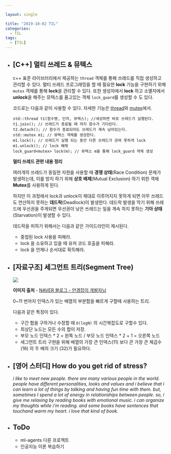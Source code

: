 ```yaml
---

layout: single

title: "2019-10-02 TIL"
categories:
  - TIL
tags:
  - [TIL]
---
```


- ## [C++] 멀티 쓰레드 & 뮤텍스

  c++ 표준 라이브러리에서 제공하는 `thread` 객체를 통해 쓰레드를 직접 생성하고 관리할 수 있다. 멀티 쓰레드 프로그래밍을 할 때 필요한 **lock** 기능을 구현하기 위해 `mutex` 객체를 통해 **lock**을 관리할 수 있다. 또한 생성자에서 **lock** 하고 소멸자에서 **unlock**을 해주는 뮤텍스를 품고있는 객체 `lock_guard`를 생성할 수 도 있다.
  
  
  
  코드로는 다음과 같이 사용할 수 있다. 자세한 기능은 [thread](http://www.cplusplus.com/reference/thread/thread/)와 [mutex](http://www.cplusplus.com/reference/mutex/)에서.
  
  ```
  std::thread t1(함수명, 인자, 뮤텍스); //새성하면 바로 쓰레드가 실행된다.
  t1.join(); // 쓰레드가 종료될 때 까지 함수가 기다린다.
  t2.detach(); // 함수가 종료되어도 쓰레드가 계속 남아있는다.
  std::mutex m1; // 뮤텍스 객체를 생성한다.
  m1.lock(); // 쓰레드가 실행 되는 동안 다른 쓰레드가 관여 못하게 lock
  m1.unlock(); // lock 해제
  lock_guard<mutex> lock(m); // 뮤텍스 m을 통해 lock_guard 객체 생성
  ```
  
  
  
  **멀티 쓰레드 관련 내용 정리**
  
  여러개의 쓰레드가 동일한 자원을 사용할 때 **경쟁 상태**(Race Condition) 문제가 발생하는데, 이를 방지 하기 위해 **상호 배제**(Mutual Exclusion) 하기 위한 객체 **Mutex**를 사용하게 된다.
  
    하지만 이 과정에서 lock과 unlock이 제대로 이루어지지 못하게 되면 아무 쓰레드도 연산하지 못하는 **데드락**(Deadlock)이 발생한다. 데드락 발생을 막기 위해 쓰레드에 우선권을 주게되면 우선권이 낮은 쓰레드는 일을 계속 하지 못하는 **기아 상태**(Starvation)이 발생할 수 있다.
  
   데드락을 피하기 위해서는 다음과 같은 가이드라인이 제시된다.
  
  - 중첩된 lock 사용을 피해라.
  - lock 을 소유하고 있을 때 유저 코드 호출을 피해라.
  - lock 을 언제나 순서대로 획득해라.
  
   
  
  
  
- ## [자료구조] 세그먼트 트리(Segment Tree)

  ![](https://user-images.githubusercontent.com/18680116/66025868-72e13c80-e532-11e9-90c0-6c3abdbdb926.png)
  
    **이미지 출처** - [NAVER 블로그 - 안경잡이 개발자님](https://m.blog.naver.com/PostView.nhn?blogId=ndb796&logNo=221282210534&proxyReferer=https%3A%2F%2Fwww.google.com%2F)
  
  
  
  0~11 번까지 인덱스가 있는 배열의 부분합을 빠르게 구할때 사용하는 트리.
  
  다음과 같은 특징이 있다.
  
  - 구간 합을 구하거나 수정할 때 `O(logN)` 의 시간복잡도로 구할수 있다.
  - 최상단 노드는 모든 수의 합이 저장. 
  - 부모 노드 인덱스 * 2 = 왼쪽 노드 / 부모 노드 인덱스 * 2 + 1 = 오른쪽 노드
  - 세그먼트 트리 구현을 위해 배열의 가장 큰 인덱스(11) 보다 큰 가장 큰 제곱수 (16) 의 두 배의 크기 (32)가 필요하다.
  
  


- ## [영어 스터디] How do you get rid of stress?

  *i like to meet new people. there are many various people in the world. people have different personalities, looks and values and i believe that i can learn a lot of things by talking and having fun time with them. but, sometimes I spend a lot of energy in relationships between people. so, i give me relaxing by reading books with emotional music. i can organize my thoughts while i'm reading. and some books have sentences that touchand warm my heart. i love that kind of book.*
  
  
  
- ## ToDo

  - ml-agents 다른 프로젝트
  - 인공지능 이론 복습하기


